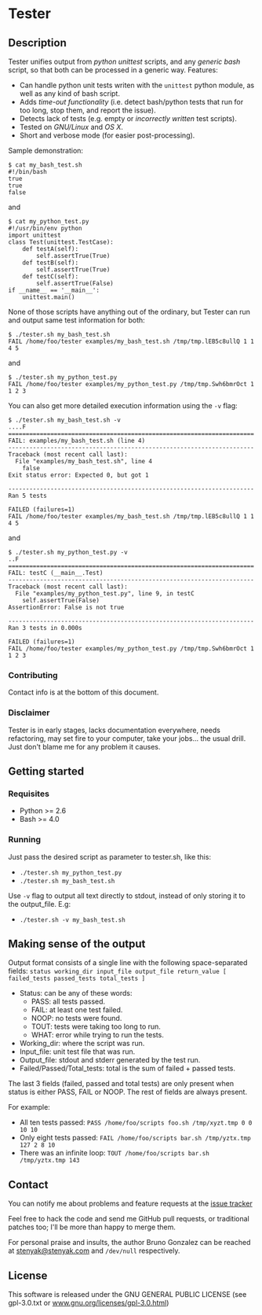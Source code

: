 Tester
======

Description
-----------

Tester unifies output from *python unittest* scripts, and any *generic bash* script, so that both can be processed in a generic way.
Features:
 - Can handle python unit tests writen with the `unittest` python module, as well as any kind of bash script.
 - Adds *time-out functionality* (i.e. detect bash/python tests that run for too long, stop them, and report the issue).
 - Detects lack of tests (e.g. empty or *incorrectly written* test scripts).
 - Tested on *GNU/Linux* and *OS X*.
 - Short and verbose mode (for easier post-processing).

Sample demonstration:

    $ cat my_bash_test.sh
    #!/bin/bash
    true
    true
    false
and

    $ cat my_python_test.py
    #!/usr/bin/env python
    import unittest
    class Test(unittest.TestCase):
        def testA(self):
            self.assertTrue(True)
        def testB(self):
            self.assertTrue(True)
        def testC(self):
            self.assertTrue(False)
    if __name__ == '__main__':
        unittest.main()

None of those scripts have anything out of the ordinary, but Tester can run and output same test information for both:

    $ ./tester.sh my_bash_test.sh
    FAIL /home/foo/tester examples/my_bash_test.sh /tmp/tmp.lEB5c8ullQ 1 1 4 5
and

    $ ./tester.sh my_python_test.py
    FAIL /home/foo/tester examples/my_python_test.py /tmp/tmp.Swh6bmrOct 1 1 2 3

You can also get more detailed execution information using the `-v` flag:

    $ ./tester.sh my_bash_test.sh -v
    ....F
    ======================================================================
    FAIL: examples/my_bash_test.sh (line 4)
    ----------------------------------------------------------------------
    Traceback (most recent call last):
      File "examples/my_bash_test.sh", line 4
        false
    Exit status error: Expected 0, but got 1

    ----------------------------------------------------------------------
    Ran 5 tests

    FAILED (failures=1)
    FAIL /home/foo/tester examples/my_bash_test.sh /tmp/tmp.lEB5c8ullQ 1 1 4 5
and

    $ ./tester.sh my_python_test.py -v
    ..F
    ======================================================================
    FAIL: testC (__main__.Test)
    ----------------------------------------------------------------------
    Traceback (most recent call last):
      File "examples/my_python_test.py", line 9, in testC
        self.assertTrue(False)
    AssertionError: False is not true

    ----------------------------------------------------------------------
    Ran 3 tests in 0.000s

    FAILED (failures=1)
    FAIL /home/foo/tester examples/my_python_test.py /tmp/tmp.Swh6bmrOct 1 1 2 3


### Contributing

Contact info is at the bottom of this document.

### Disclaimer

Tester is in early stages, lacks documentation everywhere, needs refactoring, may set fire to your computer, take your jobs... the usual drill. Just don't blame me for any problem it causes.


Getting started
---------------

### Requisites

 * Python >= 2.6
 * Bash >= 4.0

### Running

Just pass the desired script as parameter to tester.sh, like this:
 * `./tester.sh my_python_test.py`
 * `./tester.sh my_bash_test.sh`

Use `-v` flag to output all text directly to stdout, instead of only storing it to the output_file. E.g:
 * `./tester.sh -v my_bash_test.sh`

Making sense of the output
--------------------------

Output format consists of a single line with the following space-separated fields:
`status working_dir input_file output_file return_value [ failed_tests passed_tests total_tests ]`

 * Status: can be any of these words:
   * PASS: all tests passed.
   * FAIL: at least one test failed.
   * NOOP: no tests were found.
   * TOUT: tests were taking too long to run.
   * WHAT: error while trying to run the tests.
 * Working_dir: where the script was run.
 * Input_file: unit test file that was run.
 * Output_file: stdout and stderr generated by the test run.
 * Failed/Passed/Total_tests: total is the sum of failed + passed tests.

The last 3 fields (failed, passed and total tests) are only present when status is either PASS, FAIL or NOOP.
The rest of fields are always present.


For example:
 * All ten tests passed: `PASS /home/foo/scripts foo.sh /tmp/xyzt.tmp 0 0 10 10`
 * Only eight tests passed: `FAIL /home/foo/scripts bar.sh /tmp/yztx.tmp 127 2 8 10`
 * There was an infinite loop: `TOUT /home/foo/scripts bar.sh /tmp/yztx.tmp 143`


Contact
-------

You can notify me about problems and feature requests at the [issue tracker](https://github.com/stenyak/tester/issues)

Feel free to hack the code and send me GitHub pull requests, or traditional patches too; I'll be more than happy to merge them.

For personal praise and insults, the author Bruno Gonzalez can be reached at [stenyak@stenyak.com](mailto:stenyak@stenyak.com) and `/dev/null` respectively.

License
-------

This software is released under the GNU GENERAL PUBLIC LICENSE (see gpl-3.0.txt or www.gnu.org/licenses/gpl-3.0.html)
